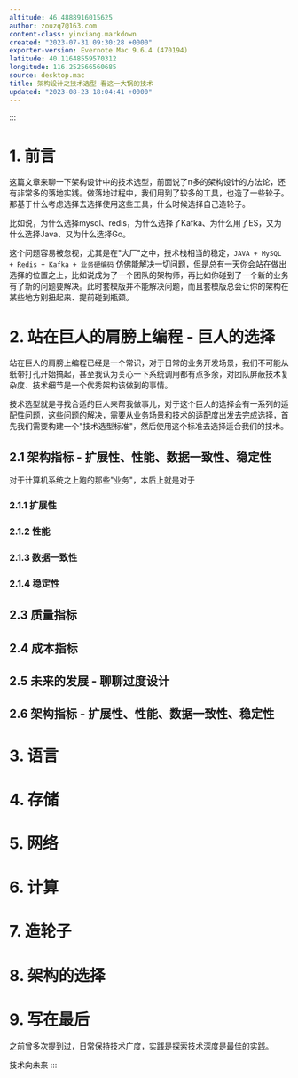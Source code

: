 ```yaml
---
altitude: 46.4888916015625
author: zouzq7@163.com
content-class: yinxiang.markdown
created: "2023-07-31 09:30:28 +0000"
exporter-version: Evernote Mac 9.6.4 (470194)
latitude: 40.11648559570312
longitude: 116.252566560685
source: desktop.mac
title: 架构设计之技术选型-看这一大锅的技术
updated: "2023-08-23 18:04:41 +0000"
---
```


:::  
# 1. 前言  

这篇文章来聊一下架构设计中的技术选型，前面说了n多的架构设计的方法论，还有非常多的落地实践。做落地过程中，我们用到了较多的工具，也造了一些轮子。那基于什么考虑选择去选择使用这些工具，什么时候选择自己造轮子。

比如说，为什么选择mysql、redis，为什么选择了Kafka、为什么用了ES，又为什么选择Java、又为什么选择Go。

这个问题容易被忽视，尤其是在"大厂"之中，技术栈相当的稳定，`JAVA + MySQL + Redis + Kafka + 业务硬编码` 仿佛能解决一切问题，但是总有一天你会站在做出选择的位置之上，比如说成为了一个团队的架构师，再比如你碰到了一个新的业务有了新的问题要解决。此时套模版并不能解决问题，而且套模版总会让你的架构在某些地方别扭起来、提前碰到瓶颈。

# 2. 站在巨人的肩膀上编程 - 巨人的选择  

站在巨人的肩膀上编程已经是一个常识，对于日常的业务开发场景，我们不可能从纸带打孔开始搞起，甚至我认为关心一下系统调用都有点多余，对团队屏蔽技术复杂度、技术细节是一个优秀架构该做到的事情。

技术选型就是寻找合适的巨人来帮我做事儿，对于这个巨人的选择会有一系列的适配性问题，这些问题的解决，需要从业务场景和技术的适配度出发去完成选择，首先我们需要构建一个"技术选型标准"，然后使用这个标准去选择适合我们的技术。

## 2.1 架构指标 - 扩展性、性能、数据一致性、稳定性  

对于计算机系统之上跑的那些"业务"，本质上就是对于

### 2.1.1 扩展性  

### 2.1.2 性能  

### 2.1.3 数据一致性  

### 2.1.4 稳定性  

## 2.3 质量指标  

## 2.4 成本指标  

## 2.5 未来的发展 - 聊聊过度设计  

## 2.6 架构指标 - 扩展性、性能、数据一致性、稳定性  

# 3. 语言  

# 4. 存储  

# 5. 网络  

# 6. 计算  

# 7. 造轮子  

# 8. 架构的选择  

# 9. 写在最后  

之前曾多次提到过，日常保持技术广度，实践是探索技术深度是最佳的实践。

技术向未来
:::

 
